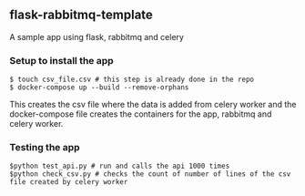 ## flask-rabbitmq-template
A sample app using flask, rabbitmq and celery


### Setup to install the app

```
$ touch csv_file.csv # this step is already done in the repo
$ docker-compose up --build --remove-orphans
```
This creates the csv file where the data is added from celery worker 
and the docker-compose file creates the containers for the app, rabbitmq and celery worker.

### Testing the app

```
$python test_api.py # run and calls the api 1000 times
$python check_csv.py # checks the count of number of lines of the csv file created by celery worker
```



